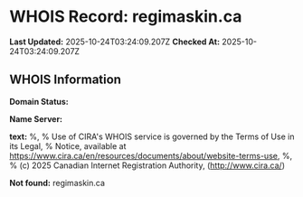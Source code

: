 # WHOIS Record: regimaskin.ca

**Last Updated:** 2025-10-24T03:24:09.207Z
**Checked At:** 2025-10-24T03:24:09.207Z

## WHOIS Information

**Domain Status:** 

**Name Server:** 

**text:** %, % Use of CIRA's WHOIS service is governed by the Terms of Use in its Legal, % Notice, available at https://www.cira.ca/en/resources/documents/about/website-terms-use, %, % (c) 2025 Canadian Internet Registration Authority, (http://www.cira.ca/)

**Not found:** regimaskin.ca

